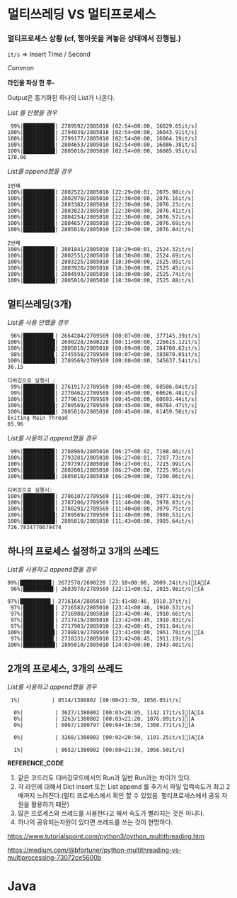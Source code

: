 # 멀티쓰레딩 VS 멀티프로세스

### 멀티프로세스 상황 (cf, 행아웃을 켜놓은 상태에서 진행됨.)

`it/s` => Insert Time / Second  

*Common* 

**라인을 파싱 한 후-**

Output은 동기화된 하나의 List가 나온다.

*List 를 안했을 경우*  

```
 99%|█████████▉| 2789592/2805010 [02:54<00:00, 16029.65it/s]
100%|█████████▉| 2794039/2805010 [02:54<00:00, 16043.91it/s]
100%|█████████▉| 2799177/2805010 [02:54<00:00, 16064.19it/s]
100%|█████████▉| 2804653/2805010 [02:54<00:00, 16086.38it/s]
100%|██████████| 2805010/2805010 [02:54<00:00, 16085.95it/s]
178.66
```

*List를 append했을 경우*  

```
1번째
100%|█████████▉| 2802522/2805010 [22:29<00:01, 2075.98it/s]
100%|█████████▉| 2802970/2805010 [22:30<00:00, 2076.16it/s]
100%|█████████▉| 2803382/2805010 [22:30<00:00, 2076.23it/s]
100%|█████████▉| 2803823/2805010 [22:30<00:00, 2076.41it/s]
100%|█████████▉| 2804254/2805010 [22:30<00:00, 2076.57it/s]
100%|█████████▉| 2804657/2805010 [22:30<00:00, 2076.69it/s]
100%|██████████| 2805010/2805010 [22:30<00:00, 2076.84it/s]

2번째
100%|█████████▉| 2801841/2805010 [18:29<00:01, 2524.32it/s]
100%|█████████▉| 2802551/2805010 [18:30<00:00, 2524.69it/s]
100%|█████████▉| 2803225/2805010 [18:30<00:00, 2525.05it/s]
100%|█████████▉| 2803920/2805010 [18:30<00:00, 2525.45it/s]
100%|█████████▉| 2804593/2805010 [18:30<00:00, 2525.74it/s]
100%|██████████| 2805010/2805010 [18:30<00:00, 2525.88it/s]
```

## 멀티쓰레딩(3개)

*List를 사용 안했을 경우* 

```
 96%|█████████▌| 2664284/2789569 [00:07<00:00, 377145.39it/s]
100%|██████████| 2690228/2690228 [00:11<00:00, 226615.12it/s]
100%|██████████| 2805010/2805010 [00:09<00:00, 284780.62it/s]
 98%|█████████▊| 2745558/2789569 [00:07<00:00, 383870.05it/s]
100%|██████████| 2789569/2789569 [00:08<00:00, 345637.54it/s]
36.15

디버깅으로 실행시 :
 99%|█████████▉| 2761917/2789569 [00:45<00:00, 60586.04it/s]
 99%|█████████▉| 2770462/2789569 [00:45<00:00, 60626.48it/s]
100%|█████████▉| 2779615/2789569 [00:45<00:00, 60693.44it/s]
100%|██████████| 2789569/2789569 [00:45<00:00, 60784.47it/s]
100%|██████████| 2805010/2805010 [00:45<00:00, 61459.50it/s]
Exiting Main Thread
65.96
```

*List를 사용하고 append했을 경우*  

```
 99%|█████████▉| 2788969/2805010 [06:27<00:02, 7198.46it/s]
100%|█████████▉| 2793281/2805010 [06:27<00:01, 7207.73it/s]
100%|█████████▉| 2797397/2805010 [06:27<00:01, 7215.99it/s]
100%|█████████▉| 2802001/2805010 [06:27<00:00, 7225.95it/s]
100%|██████████| 2805010/2805010 [06:29<00:00, 7200.06it/s]

디버깅으로 실행시:
100%|█████████▉| 2786107/2789569 [11:40<00:00, 3977.83it/s]
100%|█████████▉| 2787206/2789569 [11:40<00:00, 3978.83it/s]
100%|█████████▉| 2788291/2789569 [11:40<00:00, 3979.75it/s]
100%|██████████| 2789569/2789569 [11:40<00:00, 3980.53it/s]
100%|██████████| 2805010/2805010 [11:43<00:00, 3985.64it/s]
726.7834770679474
```

## 하나의 프로세스 설정하고 3개의 쓰레드

*List를 사용하고 append했을 경우* 

```
99%|█████████▉| 2672578/2690228 [22:10<00:08, 2009.24it/s][A[A
 96%|█████████▌| 2683970/2789569 [22:11<00:52, 2015.98it/s][A

97%|█████████▋| 2716164/2805010 [23:41<00:46, 1910.37it/s]
 97%|█████████▋| 2716582/2805010 [23:41<00:46, 1910.53it/s]
 97%|█████████▋| 2716988/2805010 [23:42<00:46, 1910.66it/s]
 97%|█████████▋| 2717419/2805010 [23:42<00:45, 1910.83it/s]
 97%|█████████▋| 2717903/2805010 [23:42<00:45, 1911.04it/s]
100%|█████████▉| 2788819/2789569 [23:41<00:00, 1961.70it/s][A
 97%|█████████▋| 2718331/2805010 [23:42<00:45, 1911.19it/s]
100%|██████████| 2805010/2805010 [24:03<00:00, 1943.40it/s]
```

## 2개의 프로세스, 3개의 쓰레드

*List를 사용하고 append했을 경우* 

```
 1%|          | 8514/1380802 [00:08<21:39, 1056.05it/s]

  0%|          | 3627/1380802 [00:03<20:05, 1142.17it/s][A[A
  0%|          | 3263/1380802 [00:03<21:20, 1076.09it/s][A
  0%|          | 6067/1380797 [00:04<16:50, 1360.77it/s][A

  0%|          | 3268/1380802 [00:02<20:50, 1101.25it/s][A[A

  1%|          | 8652/1380802 [00:08<21:38, 1056.50it/s]
```

**REFERENCE_CODE**

1. 같은 코드라도 디버깅모드에서의 Run과 일반 Run과는 차이가 있다.
2. 각 라인에 대해서 Dict insert 또는 List append 를 추가시 파일 입력속도가 최고 2배까지 느려진다.(멀티 프로세스에서 확인 할 수 있었음. 멀티프로세스에서 공유 자원을 활용하기 때문)
3. 많은 프로세스와 쓰레드를 사용한다고 해서 속도가 빨라지는 것은 아니다.
4. 하나의 공유되는자원이 있다면 쓰레드를 쓰는 것이 현명하다.

https://www.tutorialspoint.com/python3/python_multithreading.htm

https://medium.com/@bfortuner/python-multithreading-vs-multiprocessing-73072ce5600b

# Java

